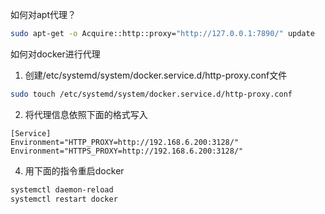 如何对apt代理？

```bash
sudo apt-get -o Acquire::http::proxy="http://127.0.0.1:7890/" update
```

如何对docker进行代理
1. 创建/etc/systemd/system/docker.service.d/http-proxy.conf文件
```bash
sudo touch /etc/systemd/system/docker.service.d/http-proxy.conf
```
2. 将代理信息依照下面的格式写入
```config
[Service]
Environment="HTTP_PROXY=http://192.168.6.200:3128/"
Environment="HTTPS_PROXY=http://192.168.6.200:3128/"
```
4. 用下面的指令重启docker
```bash
systemctl daemon-reload
systemctl restart docker
```



